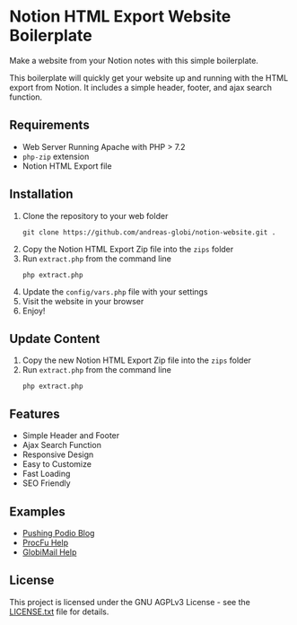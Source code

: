 # Notion HTML Export Website Boilerplate

Make a website from your Notion notes with this simple boilerplate.

This boilerplate will quickly get your website up and running with the HTML export from Notion. 
It includes a simple header, footer, and ajax search function.

## Requirements
- Web Server Running Apache with PHP > 7.2
- `php-zip` extension
- Notion HTML Export file

## Installation

1. Clone the repository to your web folder
    ```
    git clone https://github.com/andreas-globi/notion-website.git .
    ```
3. Copy the Notion HTML Export Zip file into the `zips` folder
3. Run `extract.php` from the command line
    ```
    php extract.php
    ```
4. Update the `config/vars.php` file with your settings
5. Visit the website in your browser
6. Enjoy!

## Update Content

1. Copy the new Notion HTML Export Zip file into the `zips` folder
2. Run `extract.php` from the command line
    ```
    php extract.php
    ```

## Features
- Simple Header and Footer
- Ajax Search Function
- Responsive Design
- Easy to Customize
- Fast Loading
- SEO Friendly

## Examples
- [Pushing Podio Blog](https://pushingpodio.globi.ca)
- [ProcFu Help](https://help.procfu.com/)
- [GlobiMail Help](https://help.globimail.com/)

## License

This project is licensed under the GNU AGPLv3 License - see the [LICENSE.txt](LICENSE.txt) file for details.
